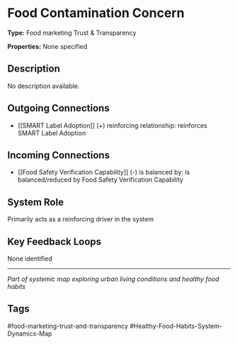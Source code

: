 # Food Contamination Concern

**Type:** Food marketing Trust & Transparency

**Properties:** None specified

## Description
No description available.

## Outgoing Connections
- [[SMART Label Adoption]] (+) reinforcing relationship: reinforces SMART Label Adoption

## Incoming Connections
- [[Food Safety Verification Capability]] (-) is balanced by: is balanced/reduced by Food Safety Verification Capability

## System Role
Primarily acts as a reinforcing driver in the system

## Key Feedback Loops
None identified

---
*Part of systemic map exploring urban living conditions and healthy food habits*

## Tags
#food-marketing-trust-and-transparency #Healthy-Food-Habits-System-Dynamics-Map
